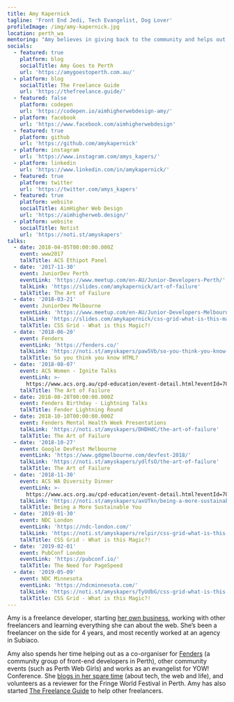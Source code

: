 ```yaml
---
title: Amy Kapernick
tagline: 'Front End Jedi, Tech Evangelist, Dog Lover'
profileImage: /img/amy-kapernick.jpg
location: perth_wa
mentoring: "Amy believes in giving back to the community and helps out as a mentor at a variety of different events including Perth Web Girls and Node Girls Perth. She's also spoken at multiple JuniorDev meetups and enjoys spending time encouraging new and junior developers.\r"
socials:
  - featured: true
    platform: blog
    socialTitle: Amy Goes to Perth
    url: 'https://amygoestoperth.com.au/'
  - platform: blog
    socialTitle: The Freelance Guide
    url: 'https://thefreelance.guide/'
  - featured: false
    platform: codepen
    url: 'https://codepen.io/aimhigherwebdesign-amy/'
  - platform: facebook
    url: 'https://www.facebook.com/aimhigherwebdesign'
  - featured: true
    platform: github
    url: 'https://github.com/amykapernick'
  - platform: instagram
    url: 'https://www.instagram.com/amys_kapers/'
  - platform: linkedin
    url: 'https://www.linkedin.com/in/amykapernick/'
  - featured: true
    platform: twitter
    url: 'https://twitter.com/amys_kapers'
  - featured: true
    platform: website
    socialTitle: AimHigher Web Design
    url: 'https://aimhigherweb.design/'
  - platform: website
    socialTitle: Notist
    url: 'https://noti.st/amyskapers'
talks:
  - date: 2018-04-05T00:00:00.000Z
    event: www2017
    talkTitle: ACS Ethipot Panel
  - date: '2017-11-30'
    event: JuniorDev Perth
    eventLink: 'https://www.meetup.com/en-AU/Junior-Developers-Perth/'
    talkLink: 'https://slides.com/amykapernick/art-of-failure'
    talkTitle: The Art of Failure
  - date: '2018-03-21'
    event: JuniorDev Melbourne
    eventLink: 'https://www.meetup.com/en-AU/Junior-Developers-Melbourne/'
    talkLink: 'https://slides.com/amykapernick/css-grid-what-is-this-magic'
    talkTitle: CSS Grid - What is this Magic?!
  - date: '2018-06-20'
    event: Fenders
    eventLink: 'https://fenders.co/'
    talkLink: 'https://noti.st/amyskapers/paw5Vb/so-you-think-you-know-html'
    talkTitle: So you think you know HTML?
  - date: '2018-08-07'
    event: ACS Women - Ignite Talks
    eventLink: >-
      https://www.acs.org.au/cpd-education/event-detail.html?eventId=70190000001tRXfAAM
    talkTitle: The Art of Failure
  - date: 2018-08-28T00:00:00.000Z
    event: Fenders Birthday - Lightning Talks
    talkTitle: Fender Lightning Round
  - date: 2018-10-10T00:00:00.000Z
    event: Fenders Mental Health Week Presentations
    talkLink: 'https://noti.st/amyskapers/DHDHdC/the-art-of-failure'
    talkTitle: The Art of Failure
  - date: '2018-10-27'
    event: Google DevFest Melbourne
    eventLink: 'https://www.gdgmelbourne.com/devfest-2018/'
    talkLink: 'https://noti.st/amyskapers/ydlfsO/the-art-of-failure'
    talkTitle: The Art of Failure
  - date: '2018-11-30'
    event: ACS WA Diversity Dinner
    eventLink: >-
      https://www.acs.org.au/cpd-education/event-detail.html?eventId=70190000001tRYnAAM
    talkLink: 'https://noti.st/amyskapers/axUTkn/being-a-more-sustainable-you'
    talkTitle: Being a More Sustainable You
  - date: '2019-01-30'
    event: NDC London
    eventLink: 'https://ndc-london.com/'
    talkLink: 'https://noti.st/amyskapers/relpir/css-grid-what-is-this-magic'
    talkTitle: CSS Grid - What is this Magic?!
  - date: '2019-02-01'
    event: PubConf London
    eventLink: 'https://pubconf.io/'
    talkTitle: The Need for PageSpeed
  - date: '2019-05-09'
    event: NDC Minnesota
    eventLink: 'https://ndcminnesota.com/'
    talkLink: 'https://noti.st/amyskapers/TyUdbG/css-grid-what-is-this-magic'
    talkTitle: CSS Grid - What is this Magic?!
---
```

Amy is a freelance developer, starting [her own business](https://aimhigherweb.design), working with other freelancers and learning everything she can about the web. She’s been a freelancer on the side for 4 years, and most recently worked at an agency in Subiaco.

Amy also spends her time helping out as a co-organiser for [Fenders](https://fenders.co/) (a community group of front-end developers in Perth), other community events (such as Perth Web Girls) and works as an evangelist for YOW! Conference. She [blogs in her spare time](https://amygoestoperth.com.au/) (about tech, the web and life), and volunteers as a reviewer for the Fringe World Festival in Perth. Amy has also started [The Freelance Guide](https://thefreelance.guide/) to help other freelancers.
